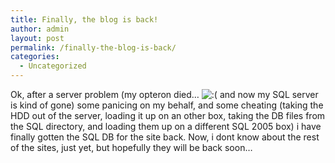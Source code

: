 ```yaml
---
title: Finally, the blog is back!
author: admin
layout: post
permalink: /finally-the-blog-is-back/
categories:
  - Uncategorized
---
```

Ok, after a server problem (my opteron died&#8230; <img src="http://blog.lotas-smartman.net/wp-includes/images/smilies/icon_sad.gif" alt=":(" class="wp-smiley" /> and now my SQL server is kind of gone) some panicing on my behalf, and some cheating (taking the HDD out of the server, loading it up on an other box, taking the DB files from the SQL directory, and loading them up on a different SQL 2005 box) i have finally gotten the SQL DB for the site back. Now, i dont know about the rest of the sites, just yet, but hopefully they will be back soon&#8230;